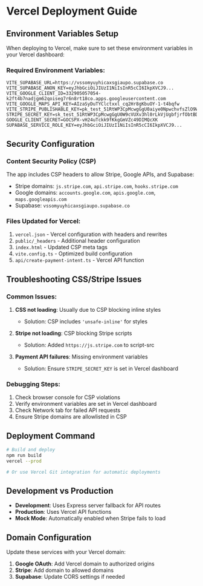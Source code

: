 # Vercel Deployment Guide

## Environment Variables Setup

When deploying to Vercel, make sure to set these environment variables in your Vercel dashboard:

### Required Environment Variables:
```
VITE_SUPABASE_URL=https://vssomyuyhicaxsgiaupo.supabase.co
VITE_SUPABASE_ANON_KEY=eyJhbGciOiJIUzI1NiIsInR5cCI6IkpXVCJ9...
VITE_GOOGLE_CLIENT_ID=332905057054-k2ft4b7nadjgm62qoiseg7r6n8rt18co.apps.googleusercontent.com
VITE_GOOGLE_MAPS_API_KEY=AIzaSyDuTYClctxxl_cq2Hr8gKbuOY-1-t4bqfw
VITE_STRIPE_PUBLISHABLE_KEY=pk_test_51RtWP3CpMcwgGgU0aiye0NpwchvfsZlO9Wf8iQx6rgd6tsSt3DTr7QREn46PMPTyubYfmxLWjT5jCUK83DmBlT5t00D3zTLJLM
STRIPE_SECRET_KEY=sk_test_51RtWP3CpMcwgGgU0W9cVUXv3hl0rLkVjUgbfjrfObtBDPtXcvzuGwjE2A9gLROgfaDhBBAQ0r6zq64VFShGh7fkd00CsOrSm1H
GOOGLE_CLIENT_SECRET=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
SUPABASE_SERVICE_ROLE_KEY=eyJhbGciOiJIUzI1NiIsInR5cCI6IkpXVCJ9...
```

## Security Configuration

### Content Security Policy (CSP)
The app includes CSP headers to allow Stripe, Google APIs, and Supabase:
- Stripe domains: `js.stripe.com`, `api.stripe.com`, `hooks.stripe.com`
- Google domains: `accounts.google.com`, `apis.google.com`, `maps.googleapis.com`
- Supabase: `vssomyuyhicaxsgiaupo.supabase.co`

### Files Updated for Vercel:
1. `vercel.json` - Vercel configuration with headers and rewrites
2. `public/_headers` - Additional header configuration
3. `index.html` - Updated CSP meta tags
4. `vite.config.ts` - Optimized build configuration
5. `api/create-payment-intent.ts` - Vercel API function

## Troubleshooting CSS/Stripe Issues

### Common Issues:
1. **CSS not loading**: Usually due to CSP blocking inline styles
   - Solution: CSP includes `'unsafe-inline'` for styles
   
2. **Stripe not loading**: CSP blocking Stripe scripts
   - Solution: Added `https://js.stripe.com` to script-src
   
3. **Payment API failures**: Missing environment variables
   - Solution: Ensure `STRIPE_SECRET_KEY` is set in Vercel dashboard

### Debugging Steps:
1. Check browser console for CSP violations
2. Verify environment variables are set in Vercel dashboard
3. Check Network tab for failed API requests
4. Ensure Stripe domains are allowlisted in CSP

## Deployment Command

```bash
# Build and deploy
npm run build
vercel --prod

# Or use Vercel Git integration for automatic deployments
```

## Development vs Production

- **Development**: Uses Express server fallback for API routes
- **Production**: Uses Vercel API functions
- **Mock Mode**: Automatically enabled when Stripe fails to load

## Domain Configuration

Update these services with your Vercel domain:
1. **Google OAuth**: Add Vercel domain to authorized origins
2. **Stripe**: Add domain to allowed domains
3. **Supabase**: Update CORS settings if needed
